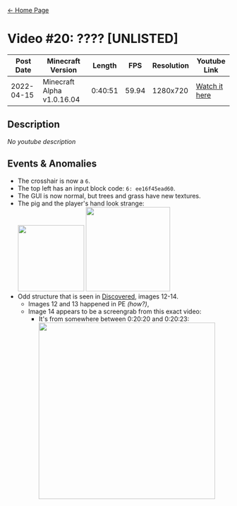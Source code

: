 [← Home Page](../README.md)

# Video #20: ???? [UNLISTED]
| Post Date  | Minecraft Version          | Length   | FPS     | Resolution | Youtube Link      |
| ---------  | -------------------------- | -------- | ------- | ---------  | ----------------- |
| 2022-04-15 | Minecraft Alpha v1.0.16.04 | 0:40:51  | 59.94   | 1280x720   | [Watch it here](https://www.youtube.com/watch?v=KVtbq4R7Kmo) |

## Description
*No youtube description*

## Events & Anomalies
* The crosshair is now a `6`.
* The top left has an input block code: `6: ee16f45ead60`.
* The GUI is now normal, but trees and grass have new textures.
* The pig and the player's hand look strange:  
  <img src="https://lh6.googleusercontent.com/mYUziq7svoSQEikfL5UiG0e9520C9EVx3zcWCGgLtHjiZ7hwMDeQIq_GKLqP4kwExSNq6pY6m9O2BJL5MMEXTV2cfDUCFexaL6tGDD6Gct3i85eJ9l_A5ykVuKxsFbqD_N4e62TIf9TZ6LdksKm0xw" width="150">
  <img src="https://lh6.googleusercontent.com/IW05xkCyagoaTr-REmulwtQWkDNqAF6HULd40nq8iVWAYReCWx5UjaPoze8cCOUaBKE-0JcTXmYgpgBt6eir_JOgFmnMOaWpKo45lUITomBQa6WdfUya_AQnPqTRr-uUKHTiht8mV0MAFQDoNw" width="191">
* Odd structure that is seen in [Discovered](discovered.md), images 12-14.
  * Images 12 and 13 happened in PE *(how?)*,
  * Image 14 appears to be a screengrab from this exact video:
    * It's from somewhere between 0:20:20 and 0:20:23:  
      <img src="https://lh6.googleusercontent.com/LK1gUke_6VdMPgQcKV9GqtkkJN_M4Kw6oH6JII8V29r0cfXPNfEwfChl2mUAptCYnwfHLplh-fqobGQEBpzi5lfZ8YU2i2EsMXEAaQr16ui_Jrtiva0bCGlGZbTzcw2lT-3H3Dqjt39jv7zeavSR2w" width="400">
